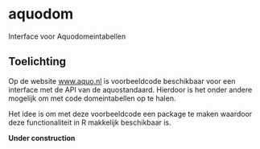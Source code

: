 # aquodom

Interface voor Aquodomeintabellen

## Toelichting

Op de website www.aquo.nl is voorbeeldcode beschikbaar voor een interface met de API van de aquostandaard. Hierdoor is het onder andere mogelijk om met code domeintabellen op te halen.

Het idee is om met deze voorbeeldcode een package te maken waardoor deze functionaliteit in R makkelijk beschikbaar is.

**Under construction**
